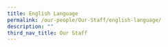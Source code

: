 ```yaml
---
title: English Language
permalink: /our-people/Our-Staff/english-language/
description: ""
third_nav_title: Our Staff
---
```

